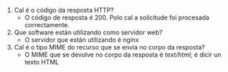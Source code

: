 1. Cal é o código da resposta HTTP?
    - O código de resposta é 200. Polo cal a solicitude foi procesada correctamente.
2. Que software están utilizando como servidor web?
    - O servidor que están utilizando é nginx
3. Cal é o tipo MIME do recurso que se envía no corpo da resposta?
    - O MIME que se devolve no corpo da resposta é *text/html*; é dicir un texto HTML